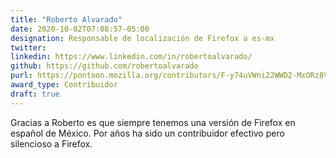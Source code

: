 ```yaml
---
title: "Roberto Alvarado"
date: 2020-10-02T07:08:57-05:00
designation: Responsable de localización de Firefox a es-mx
twitter: 
linkedin: https://www.linkedin.com/in/robertoalvarado/
github: https://github.com/robertoalvarado 
purl: https://pontoon.mozilla.org/contributors/F-y74uVWni22WWD2-MxORz8VhBk/
award_type: Contribuidor
draft: true
---
```


Gracias a Roberto es que siempre tenemos una versión de Firefox en español de México. Por años ha sido un contribuidor efectivo pero silencioso a Firefox.